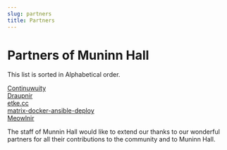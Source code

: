 ```yaml
---
slug: partners
title: Partners
---
```


# Partners of Muninn Hall

This list is sorted in Alphabetical order.

[Continuwuity](https://continuwuity.org)  
[Draupnir](https://github.com/the-draupnir-project/Draupnir)  
[etke.cc](https://etke.cc/)  
[matrix-docker-ansible-deploy](https://github.com/spantaleev/matrix-docker-ansible-deploy)  
[Meowlnir](https://github.com/maunium/meowlnir)  

The staff of Munnin Hall would like to extend our thanks to our wonderful partners for all their contributions to the community and to Muninn Hall.
